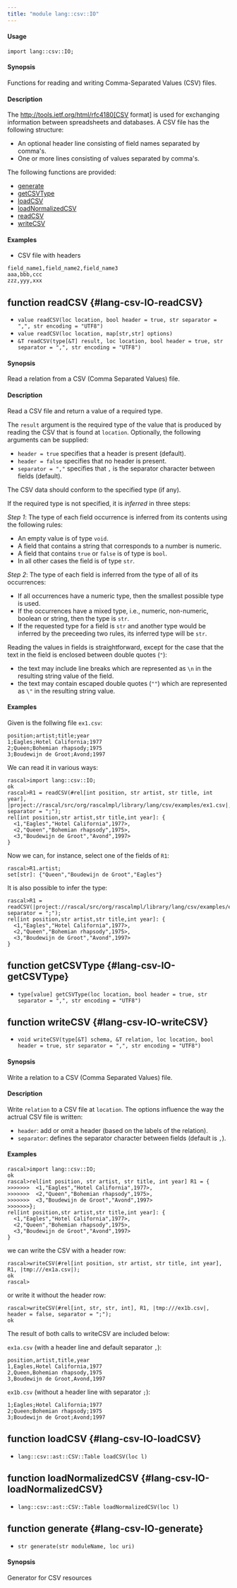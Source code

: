 ```yaml
---
title: "module lang::csv::IO"
---
```


#### Usage

`import lang::csv::IO;`


#### Synopsis

Functions for reading and writing Comma-Separated Values (CSV) files.

#### Description

The http://tools.ietf.org/html/rfc4180[CSV format] is used for exchanging
information between spreadsheets and databases. A CSV file has the following structure:

*  An optional header line consisting of field names separated by comma's.
*  One or more lines consisting of values separated by comma's.

The following functions are provided:

* [generate](../../../Library/lang/csv/IO.md#lang::csv::IO-generate)
* [getCSVType](../../../Library/lang/csv/IO.md#lang::csv::IO-getCSVType)
* [loadCSV](../../../Library/lang/csv/IO.md#lang::csv::IO-loadCSV)
* [loadNormalizedCSV](../../../Library/lang/csv/IO.md#lang::csv::IO-loadNormalizedCSV)
* [readCSV](../../../Library/lang/csv/IO.md#lang::csv::IO-readCSV)
* [writeCSV](../../../Library/lang/csv/IO.md#lang::csv::IO-writeCSV)

#### Examples

* CSV file with headers
```csv
field_name1,field_name2,field_name3
aaa,bbb,ccc 
zzz,yyy,xxx 
```


## function readCSV {#lang-csv-IO-readCSV}

* ``value readCSV(loc location, bool header = true, str separator = ",", str encoding = "UTF8")``
* ``value readCSV(loc location, map[str,str] options)``
* ``&T readCSV(type[&T] result, loc location, bool header = true, str separator = ",", str encoding = "UTF8")``


#### Synopsis

Read a relation from a CSV (Comma Separated Values) file.

#### Description

Read a CSV file and return a value of a required type.

The `result` argument is the required type of the value that is produced by reading the CSV
that is found at `location`.
Optionally, the following arguments can be supplied:

*  `header = true` specifies that a header is present (default).
*  `header = false` specifies that no header is present.
*  `separator = ","` specifies that `,` is the separator character between fields (default).

The CSV data should conform to the specified type (if any).

If the required type is not specified, it is _inferred_ in three steps:

_Step 1_: The type of each field occurrence is inferred from its contents using the
following rules:

*  An empty value is of type `void`.
*  A field that contains a string that corresponds to a number is numeric.
*  A field that contains `true` or `false` is of type is `bool`.
*  In all other cases the field is of type `str`.

_Step 2_: The type of each field is inferred from the type of all of its occurrences:

*  If all occurrences have a numeric type, then the smallest possible type is used.
*  If the occurrences have a mixed type, i.e., numeric, non-numeric, boolean or string, then the type is `str`.
*  If the requested type for a field is `str` and another type would be inferred by the preceeding two rules, 
its inferred type will be `str`.

Reading the values in fields is straightforward, except for the case that the text in the field is enclosed between double quotes (`"`):

*  the text may include line breaks which are represented as `\n` in the resulting string value of the field.
*  the text may contain escaped double quotes (`""`) which are represented as `\"` in the resulting string value.

#### Examples

Given is the follwing file `ex1.csv`:

```rascal
position;artist;title;year
1;Eagles;Hotel California;1977
2;Queen;Bohemian rhapsody;1975
3;Boudewijn de Groot;Avond;1997
```

We can read it in various ways:


```rascal-shell
rascal>import lang::csv::IO;
ok
rascal>R1 = readCSV(#rel[int position, str artist, str title, int year],  |project://rascal/src/org/rascalmpl/library/lang/csv/examples/ex1.csv|, separator = ";");
rel[int position,str artist,str title,int year]: {
  <1,"Eagles","Hotel California",1977>,
  <2,"Queen","Bohemian rhapsody",1975>,
  <3,"Boudewijn de Groot","Avond",1997>
}
```
Now we can, for instance, select one of the fields of `R1`:


```rascal-shell
rascal>R1.artist;
set[str]: {"Queen","Boudewijn de Groot","Eagles"}
```
It is also possible to infer the type:


```rascal-shell
rascal>R1 = readCSV(|project://rascal/src/org/rascalmpl/library/lang/csv/examples/ex1.csv|, separator = ";");
rel[int position,str artist,str title,int year]: {
  <1,"Eagles","Hotel California",1977>,
  <2,"Queen","Bohemian rhapsody",1975>,
  <3,"Boudewijn de Groot","Avond",1997>
}
```

## function getCSVType {#lang-csv-IO-getCSVType}

* ``type[value] getCSVType(loc location, bool header = true, str separator = ",", str encoding = "UTF8")``

## function writeCSV {#lang-csv-IO-writeCSV}

* ``void writeCSV(type[&T] schema, &T relation, loc location, bool header = true, str separator = ",", str encoding = "UTF8")``


#### Synopsis

Write a relation to a CSV (Comma Separated Values) file.

#### Description

Write `relation` to a CSV file at `location`.
The options influence the way the actrual CSV file is written:

*  `header`: add or omit a header (based on the labels of the relation).
*  `separator`: defines the separator character between fields (default is `,`).

#### Examples


```rascal-shell
rascal>import lang::csv::IO;
ok
rascal>rel[int position, str artist, str title, int year] R1 = {
>>>>>>>  <1,"Eagles","Hotel California",1977>,
>>>>>>>  <2,"Queen","Bohemian rhapsody",1975>,
>>>>>>>  <3,"Boudewijn de Groot","Avond",1997>
>>>>>>>};
rel[int position,str artist,str title,int year]: {
  <1,"Eagles","Hotel California",1977>,
  <2,"Queen","Bohemian rhapsody",1975>,
  <3,"Boudewijn de Groot","Avond",1997>
}
```
we can write the CSV with a header row:
```rascal-shell
rascal>writeCSV(#rel[int position, str artist, str title, int year], R1, |tmp:///ex1a.csv|);
ok
rascal>
```
or write it without the header row:
```rascal-shell
rascal>writeCSV(#rel[int, str, str, int], R1, |tmp:///ex1b.csv|, header = false, separator = ";");
ok
```

The result of both calls to writeCSV are included below:

`ex1a.csv` (with a header line and default separator `,`):
```rascal
position,artist,title,year
1,Eagles,Hotel California,1977
2,Queen,Bohemian rhapsody,1975
3,Boudewijn de Groot,Avond,1997
```

`ex1b.csv` (without a header line with separator `;`):
```rascal
1;Eagles;Hotel California;1977
2;Queen;Bohemian rhapsody;1975
3;Boudewijn de Groot;Avond;1997
```

## function loadCSV {#lang-csv-IO-loadCSV}

* ``lang::csv::ast::CSV::Table loadCSV(loc l)``

## function loadNormalizedCSV {#lang-csv-IO-loadNormalizedCSV}

* ``lang::csv::ast::CSV::Table loadNormalizedCSV(loc l)``

## function generate {#lang-csv-IO-generate}

* ``str generate(str moduleName, loc uri)``

#### Synopsis

Generator for CSV resources

